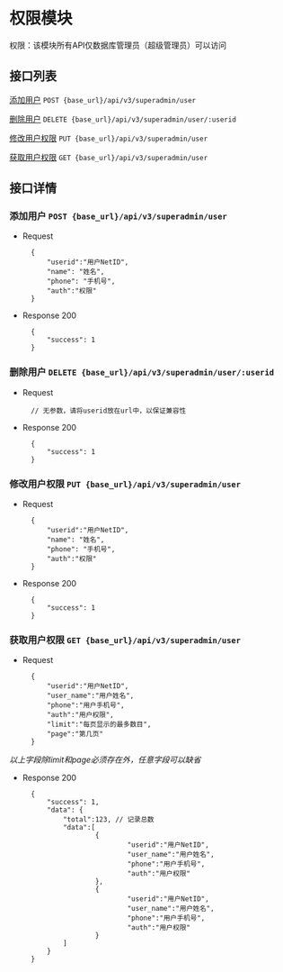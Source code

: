 # 权限模块

权限：该模块所有API仅数据库管理员（超级管理员）可以访问

## 接口列表

[添加用户](#post_user) `POST {base_url}/api/v3/superadmin/user`

[删除用户](#delete_user) `DELETE {base_url}/api/v3/superadmin/user/:userid`

[修改用户权限](#put_user) `PUT {base_url}/api/v3/superadmin/user`

[获取用户权限](#get_user) `GET {base_url}/api/v3/superadmin/user`

## 接口详情

<a name="post_user"></a>

### 添加用户 `POST {base_url}/api/v3/superadmin/user`

+ Request

        {
            "userid":"用户NetID",
            "name": "姓名",
            "phone": "手机号",
            "auth":"权限"
        }

+ Response 200

        {
            "success": 1
        }

<a name="delete_user"></a>

### 删除用户 `DELETE {base_url}/api/v3/superadmin/user/:userid`

+ Request

        // 无参数，请将userid放在url中，以保证兼容性

+ Response 200

        {
            "success": 1
        }

<a name="put_user"></a>

### 修改用户权限 `PUT {base_url}/api/v3/superadmin/user`

+ Request

        {
            "userid":"用户NetID",
            "name": "姓名",
            "phone": "手机号",
            "auth":"权限"
        }

+ Response 200

        {
            "success": 1
        }

<a name="get_user"></a>

### 获取用户权限 `GET {base_url}/api/v3/superadmin/user`

+ Request

        {
            "userid":"用户NetID",
            "user_name":"用户姓名",
            "phone":"用户手机号",
            "auth":"用户权限",
            "limit":"每页显示的最多数目",
            "page":"第几页"
        }

_以上字段除limit和page必须存在外，任意字段可以缺省_

+ Response 200

        {
            "success": 1,
            "data": {
                "total":123, // 记录总数
                "data":[
                        {
                                "userid":"用户NetID",
                                "user_name":"用户姓名",
                                "phone":"用户手机号",
                                "auth":"用户权限"
                        },
                        {
                                "userid":"用户NetID",
                                "user_name":"用户姓名",
                                "phone":"用户手机号",
                                "auth":"用户权限"
                        }
                ]
            }
        }